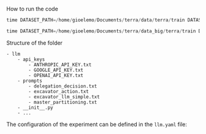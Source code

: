 How to run the code

```python
time DATASET_PATH=/home/gioelemo/Documents/terra/data/terra/train DATASET_SIZE=10 python -m llm.main_llm --model_name gemini-2.5-pro-preview-05-06 --model_key gemini --num_timesteps 120 -s 58

time DATASET_PATH=/home/gioelemo/Documents/terra/data_big/terra/train DATASET_SIZE=10 python -m llm.main_llm --model_name gemini-2.5-pro-preview-05-06 --model_key gemini --num_timesteps 120 -s 58
```
Structure of the folder

```
- llm
    - api_keys
        - ANTHROPIC_API_KEY.txt
        - GOOGLE_API_KEY.txt
        - OPENAI_API_KEY.txt
    - prompts
        - delegation_decision.txt
        - excavator_action.txt
        - excavator_llm_simple.txt
        - master_partitioning.txt
    - __init__.py
    - ...
```

The configuration of the experiment can be defined in the `llm.yaml` file:

